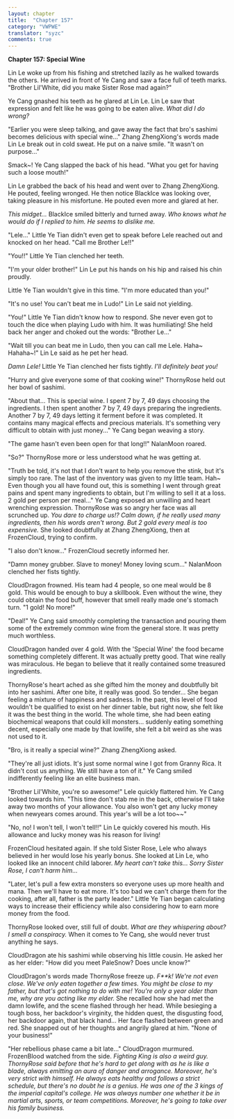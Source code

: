 ```yaml
---
layout: chapter
title:  "Chapter 157"
category: "VWPWE"
translator: "syzc"
comments: true
---
```


**Chapter 157: Special Wine**

Lin Le woke up from his fishing and stretched lazily as he walked towards the others. He arrived in front of Ye Cang and saw a face full of teeth marks. "Brother Lil'White, did you make Sister Rose mad again?"

Ye Cang gnashed his teeth as he glared at Lin Le. Lin Le saw that expression and felt like he was going to be eaten alive. *What did I do wrong?*

"Earlier you were sleep talking, and gave away the fact that bro's sashimi becomes delicious with special wine..." Zhang ZhengXiong's words made Lin Le break out in cold sweat. He put on a naive smile. "It wasn't on purpose..."

Smack~! Ye Cang slapped the back of his head. "What you get for having such a loose mouth!"

Lin Le grabbed the back of his head and went over to Zhang ZhengXiong. He pouted, feeling wronged. He then notice BlackIce was looking over, taking pleasure in his misfortune. He pouted even more and glared at her.

*This midget...* BlackIce smiled bitterly and turned away. *Who knows what he would do if I replied to him. He seems to dislike me.*

"Lele..." Little Ye Tian didn't even get to speak before Lele reached out and knocked on her head. "Call me Brother Le!!"

"You!!" Little Ye Tian clenched her teeth.

"I'm your older brother!" Lin Le put his hands on his hip and raised his chin proudly.

Little Ye Tian wouldn't give in this time. "I'm more educated than you!"

"It's no use! You can't beat me in Ludo!" Lin Le said not yielding.

"You!" Little Ye Tian didn't know how to respond. She never even got to touch the dice when playing Ludo with him. It was humiliating! She held back her anger and choked out the words: "Brother Le..."

"Wait till you can beat me in Ludo, then you can call me Lele. Haha~ Hahaha~!" Lin Le said as he pet her head.

*Damn Lele!* Little Ye Tian clenched her fists tightly. *I'll definitely beat you!*

"Hurry and give everyone some of that cooking wine!" ThornyRose held out her bowl of sashimi.

"About that... This is special wine. I spent 7 by 7, 49 days choosing the ingredients. I then spent another 7 by 7, 49 days preparing the ingredients. Another 7 by 7, 49 days letting it ferment before it was completed. It contains many magical effects and precious materials. It's something very difficult to obtain with just money..." Ye Cang began weaving a story.

"The game hasn't even been open for that long!!" NalanMoon roared.

"So?" ThornyRose more or less understood what he was getting at.

"Truth be told, it's not that I don't want to help you remove the stink, but it's simply too rare. The last of the inventory was given to my little team. Hah~ Even though you all have found out, this is something I went through great pains and spent many ingredients to obtain, but I'm willing to sell it at a loss. 2 gold per person per meal..." Ye Cang exposed an unwilling and heart wrenching expression. ThornyRose was so angry her face was all scrunched up. *You dare to charge us!? Calm down, if he really used many ingredients, then his words aren't wrong. But 2 gold every meal is too expensive.* She looked doubtfully at Zhang ZhengXiong, then at FrozenCloud, trying to confirm. 

"I also don't know..." FrozenCloud secretly informed her.

"Damn money grubber. Slave to money! Money loving scum..." NalanMoon clenched her fists tightly.

CloudDragon frowned. His team had 4 people, so one meal would be 8 gold. This would be enough to buy a skillbook. Even without the wine, they could obtain the food buff, however that smell really made one's stomach turn. "1 gold! No more!"

"Deal!" Ye Cang said smoothly completing the transaction and pouring them some of the extremely common wine from the general store. It was pretty much worthless.

CloudDragon handed over 4 gold. With the 'Special Wine' the food became something completely different. It was actually pretty good. That wine really was miraculous. He began to believe that it really contained some treasured ingredients.

ThornyRose's heart ached as she gifted him the money and doubtfully bit into her sashimi. After one bite, it really was good. So tender... She began feeling a mixture of happiness and sadness. In the past, this level of food wouldn't be qualified to exist on her dinner table, but right now, she felt like it was the best thing in the world. The whole time, she had been eating biochemical weapons that could kill monsters... suddenly eating something decent, especially one made by that lowlife, she felt a bit weird as she was not used to it.

"Bro, is it really a special wine?" Zhang ZhengXiong asked.

"They're all just idiots. It's just some normal wine I got from Granny Rica. It didn't cost us anything. We still have a ton of it." Ye Cang smiled indifferently feeling like an elite business man.

"Brother Lil'White, you're so awesome!" Lele quickly flattered him. Ye Cang looked towards him. "This time don't stab me in the back, otherwise I'll take away two months of your allowance. You also won't get any lucky money when newyears comes around. This year's will be a lot too~~"

"No, no! I won't tell, I won't tell!!" Lin Le quickly covered his mouth. His allowance and lucky money was his reason for living!

FrozenCloud hesitated again. If she told Sister Rose, Lele who always believed in her would lose his yearly bonus. She looked at Lin Le, who looked like an innocent child laborer. *My heart can't take this... Sorry Sister Rose, I can't harm him...*

"Later, let's pull a few extra monsters so everyone uses up more health and mana. Then we'll have to eat more. It's too bad we can't charge them for the cooking, after all, father is the party leader." Little Ye Tian began calculating ways to increase their efficiency while also considering how to earn more money from the food.

ThornyRose looked over, still full of doubt. *What are they whispering about? I smell a conspiracy.* When it comes to Ye Cang, she would never trust anything he says.

CloudDragon ate his sashimi while observing his little cousin. He asked her as her elder: "How did you meet PaleSnow? Does uncle know?"

CloudDragon's words made ThornyRose freeze up. *F\*\*k! We're not even close. We've only eaten together a few times. You might be close to my father, but that's got nothing to do with me! You're only a year older than me, why are you acting like my elder.* She recalled how she had met the damn lowlife, and the scene flashed through her head. While besieging a tough boss, her backdoor's virginity, the hidden quest, the disgusting food, her backdoor again, that black hand... Her face flashed between green and red. She snapped out of her thoughts and angrily glared at him. "None of your business!" 

"Her rebellious phase came a bit late..." CloudDragon murmured. FrozenBlood watched from the side. *Fighting King is also a weird guy. ThornyRose said before that he's hard to get along with as he is like a blade, always emitting an aura of danger and arrogance. Moreover, he's very strict with himself. He always eats healthy and follows a strict schedule, but there's no doubt he is a genius. He was one of the 3 kings of the imperial capital's college. He was always number one whether it be in martial arts, sports, or team competitions. Moreover, he's going to take over his family business.*
